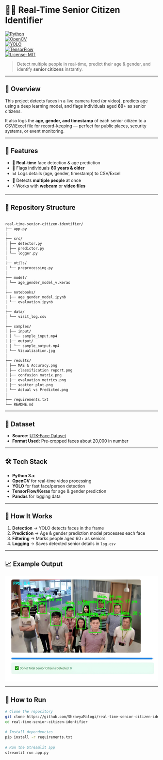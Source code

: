 # 👴👵 Real-Time Senior Citizen Identifier  

[![Python](https://img.shields.io/badge/Python-3.x-blue)](https://www.python.org/)  
[![OpenCV](https://img.shields.io/badge/OpenCV-Computer%20Vision-green)](https://opencv.org/)  
[![YOLO](https://img.shields.io/badge/YOLO-Object%20Detection-orange)](https://pjreddie.com/darknet/yolo/)  
[![TensorFlow](https://img.shields.io/badge/TensorFlow-2.x-orange)](https://www.tensorflow.org/)  
[![License: MIT](https://img.shields.io/badge/License-MIT-yellow.svg)](https://opensource.org/licenses/MIT)  

> Detect multiple people in real-time, predict their age & gender, and identify **senior citizens** instantly.  

---

## 📌 Overview  
This project detects faces in a live camera feed (or video), predicts age using a deep learning model, and flags individuals aged **60+** as senior citizens.  

It also logs the **age, gender, and timestamp** of each senior citizen to a CSV/Excel file for record-keeping — perfect for public places, security systems, or event monitoring.  

---

## 🚀 Features  
- 🎥 **Real-time** face detection & age prediction  
- 🧓 Flags individuals **60 years & older**  
- 📊 Logs details (age, gender, timestamp) to CSV/Excel  
- 👥 Detects **multiple people** at once  
- ⚡ Works with **webcam** or **video files**

---

## 📂 Repository Structure

```

real-time-senior-citizen-identifier/
├── app.py
│
├── src/
│ ├── detector.py
│ ├── predictor.py
│ └── logger.py
│
├── utils/
│ └── preprocessing.py
│
├── model/
│ └── age_gender_model_v.keras
│
├── notebooks/
│ ├── age_gender_model.ipynb
│ └── evaluation.ipynb
│
├── data/
│ └── visit_log.csv
│
├── samples/
│ ├── input/
│ │ └── sample_input.mp4
│ ├── output/
│ │ └── sample_output.mp4
│ └── Visualization.jpg
│
├── results/
│ ├── MAE & Accuracy.png
│ ├── classification report.png
│ ├── confusion matrix.png
│ ├── evaluation metrics.png
│ ├── scatter plot.png
│ └── Actual vs Predicted.png
│
├── requirements.txt
└── README.md

```

---

## 📂 Dataset  
- **Source:** [UTK-Face Dataset](https://www.kaggle.com/datasets/jangedoo/utkface-new)  
- **Format Used:** Pre-cropped faces about 20,000 in number  

---

## 🛠 Tech Stack  
- **Python 3.x**  
- **OpenCV** for real-time video processing  
- **YOLO** for fast face/person detection  
- **TensorFlow/Keras** for age & gender prediction  
- **Pandas** for logging data  

---

## 📜 How It Works  
1. **Detection** → YOLO detects faces in the frame  
2. **Prediction** → Age & gender prediction model processes each face  
3. **Filtering** → Marks people aged 60+ as seniors  
4. **Logging** → Saves detected senior details in `log.csv`  

---

## 📈 Example Output  

<img src="/samples/Visualization.jpg" alt="Sample Output" width="1200"/>

---

## 🏃 How to Run  
```bash
# Clone the repository
git clone https://github.com/ShravyaMalogi/real-time-senior-citizen-identifier.git
cd real-time-senior-citizen-identifier

# Install dependencies
pip install -r requirements.txt

# Run the Streamlit app
streamlit run app.py

